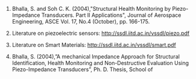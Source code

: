 
1. Bhalla, S. and Soh C. K. (2004),"Structural Health Monitoring by Piezo-Impedance Transducers. Part II Applications", Journal of Aerospace Engineering, ASCE Vol. 17, No.4 (October), pp. 166-175.

2. Literature on piezoelectric sensors: <a href="http://ssdl.iitd.ac.in/vssdl/piezo.pdf">http://ssdl.iitd.ac.in/vssdl/piezo.pdf</a>

3. Literature on Smart Materials: <a href="http://ssdl.iitd.ac.in/vssdl/smart.pdf">http://ssdl.iitd.ac.in/vssdl/smart.pdf</a>

4. Bhalla, S. (2004),”A mechanical Impedance Approach for Structural Identification, Health Monitoring
and Non-Destructive Evaluation Using Piezo-Impedance Transducers”, Ph. D. Thesis, School of
